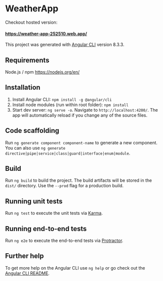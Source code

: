 # WeatherApp
Checkout hosted version:
#### https://weather-app-252510.web.app/

This project was generated with [Angular CLI](https://github.com/angular/angular-cli) version 8.3.3.

## Requirements

Node.js / npm https://nodejs.org/en/

## Installation
1. Install Angular CLI: `npm install -g @angular/cli`
2. Install node modules (run within root folder): `npm install`
3. Start dev server: `ng serve -o`. Navigate to `http://localhost:4200/`. The app will automatically reload if you change any of the source files.

## Code scaffolding

Run `ng generate component component-name` to generate a new component. You can also use `ng generate directive|pipe|service|class|guard|interface|enum|module`.

## Build

Run `ng build` to build the project. The build artifacts will be stored in the `dist/` directory. Use the `--prod` flag for a production build.

## Running unit tests

Run `ng test` to execute the unit tests via [Karma](https://karma-runner.github.io).

## Running end-to-end tests

Run `ng e2e` to execute the end-to-end tests via [Protractor](http://www.protractortest.org/).

## Further help

To get more help on the Angular CLI use `ng help` or go check out the [Angular CLI README](https://github.com/angular/angular-cli/blob/master/README.md).
